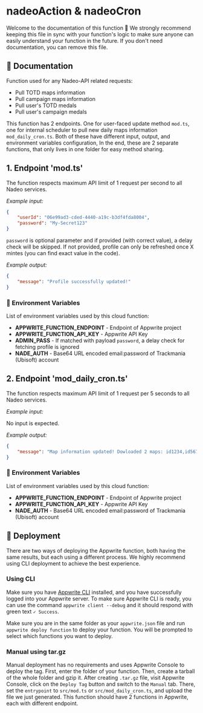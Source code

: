 # nadeoAction & nadeoCron

Welcome to the documentation of this function 👋 We strongly recommend keeping this file in sync with your function's logic to make sure anyone can easily understand your function in the future. If you don't need documentation, you can remove this file.

## 🤖 Documentation

Function used for any Nadeo-API related requests:

- Pull TOTD maps information
- Pull campaign maps information
- Pull user's TOTD medals
- Pull user's campaign medals

This function has 2 endpoints. One for user-faced update method `mod.ts`, one for internal scheduler to pull new daily maps information `mod_daily_cron.ts`. Both of these have different input, output, and environment variables configuration, In the end, these are 2 separate functions, that only lives in one folder for easy method sharing.

## 1. Endpoint 'mod.ts'

The function respects maximum API limit of 1 request per second to all Nadeo services.

_Example input:_

```json
{
	"userId": "06e99ad3-cded-4440-a19c-b3df4fda8004",
	"password": "My-Secret123"
}
```

`password` is optional parameter and if provided (with correct value), a delay check will be skipped. If not provided, profile can only be refreshed once X mintes (you can find exact value in the code).

_Example output:_

```json
{
	"message": "Profile successfully updated!"
}
```

### 📝 Environment Variables

List of environment variables used by this cloud function:

- **APPWRITE_FUNCTION_ENDPOINT** - Endpoint of Appwrite project
- **APPWRITE_FUNCTION_API_KEY** - Appwrite API Key
- **ADMIN_PASS** - If matched with payload `password`, a delay check for fetching profile is ignored
- **NADE_AUTH** - Base64 URL encoded email:password of Trackmania (Ubisoft) account

## 2. Endpoint 'mod_daily_cron.ts'

The function respects maximum API limit of 1 request per 5 seconds to all Nadeo services.

_Example input:_

No input is expected.

_Example output:_

```json
{
	"message": "Map information updated! Dowloaded 2 maps: id1234,id5678"
}
```

### 📝 Environment Variables

List of environment variables used by this cloud function:

- **APPWRITE_FUNCTION_ENDPOINT** - Endpoint of Appwrite project
- **APPWRITE_FUNCTION_API_KEY** - Appwrite API Key
- **NADE_AUTH** - Base64 URL encoded email:password of Trackmania (Ubisoft) account

## 🚀 Deployment

There are two ways of deploying the Appwrite function, both having the same results, but each using a different process. We highly recommend using CLI deployment to achieve the best experience.

### Using CLI

Make sure you have [Appwrite CLI](https://appwrite.io/docs/command-line#installation) installed, and you have successfully logged into your Appwrite server. To make sure Appwrite CLI is ready, you can use the command `appwrite client --debug` and it should respond with green text `✓ Success`.

Make sure you are in the same folder as your `appwrite.json` file and run `appwrite deploy function` to deploy your function. You will be prompted to select which functions you want to deploy.

### Manual using tar.gz

Manual deployment has no requirements and uses Appwrite Console to deploy the tag. First, enter the folder of your function. Then, create a tarball of the whole folder and gzip it. After creating `.tar.gz` file, visit Appwrite Console, click on the `Deploy Tag` button and switch to the `Manual` tab. There, set the `entrypoint` to `src/mod.ts` or `src/mod_daily_cron.ts`, and upload the file we just generated. This function should have 2 functions in Appwrite, each with different endpoint.
